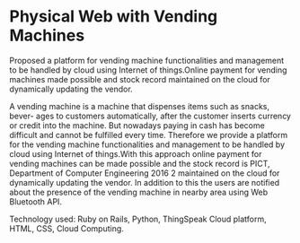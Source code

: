 # Physical Web with Vending Machines

Proposed a platform for vending machine functionalities and management to
be handled by cloud using Internet of things.Online payment for vending machines
made possible and stock record maintained on the cloud for dynamically updating
the vendor.

A vending machine is a machine that dispenses items such as snacks, bever- ages
to customers automatically, after the customer inserts currency or credit into the
machine. But nowadays paying in cash has become difficult and cannot be fulfilled
every time. Therefore we provide a platform for the vending machine functionalities
and management to be handled by cloud using Internet of things.With this approach
online payment for vending machines can be made possible and the stock record is
PICT, Department of Computer Engineering 2016 2
maintained on the cloud for dynamically updating the vendor. In addition to this the
users are notified about the presence of the vending machine in nearby area using
Web Bluetooth API.

Technology used: Ruby on Rails, Python, ThingSpeak Cloud platform, HTML, CSS, Cloud Computing.
